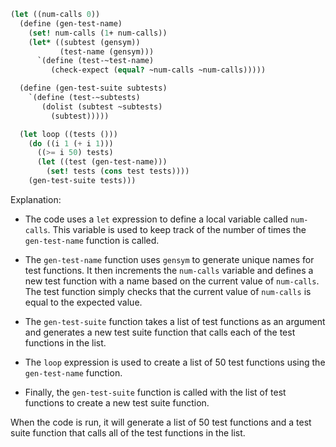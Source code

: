 ```scheme
(let ((num-calls 0))
  (define (gen-test-name)
    (set! num-calls (1+ num-calls))
    (let* ((subtest (gensym))
           (test-name (gensym)))
      `(define (test-~test-name)
         (check-expect (equal? ~num-calls ~num-calls)))))

  (define (gen-test-suite subtests)
    `(define (test-~subtests)
       (dolist (subtest ~subtests)
         (subtest)))))

  (let loop ((tests ()))
    (do ((i 1 (+ i 1)))
      ((>= i 50) tests)
      (let ((test (gen-test-name)))
        (set! tests (cons test tests))))
    (gen-test-suite tests)))
```

Explanation:

- The code uses a `let` expression to define a local variable called `num-calls`. This variable is used to keep track of the number of times the `gen-test-name` function is called.

- The `gen-test-name` function uses `gensym` to generate unique names for test functions. It then increments the `num-calls` variable and defines a new test function with a name based on the current value of `num-calls`. The test function simply checks that the current value of `num-calls` is equal to the expected value.

- The `gen-test-suite` function takes a list of test functions as an argument and generates a new test suite function that calls each of the test functions in the list.

- The `loop` expression is used to create a list of 50 test functions using the `gen-test-name` function.

- Finally, the `gen-test-suite` function is called with the list of test functions to create a new test suite function.

When the code is run, it will generate a list of 50 test functions and a test suite function that calls all of the test functions in the list.